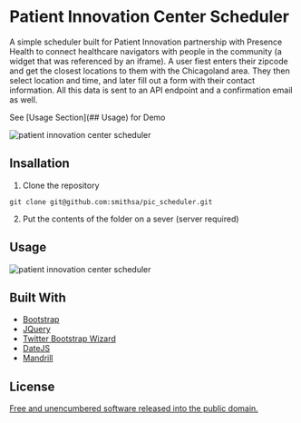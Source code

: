 # Patient Innovation Center Scheduler
A simple scheduler built for Patient Innovation partnership with Presence Health to connect healthcare navigators with people in the community (a widget that was referenced by an iframe). A user fiest enters their zipcode and get the closest locations to them with the Chicagoland area. They then select location and time, and later fill out a form with their contact information. All this data is sent to an API endpoint and a confirmation email as well.

See [Usage Section](## Usage) for Demo

![patient innovation center scheduler](https://user-images.githubusercontent.com/1827606/46248558-56229e00-c3e0-11e8-8266-02860938d8dc.png)

## Insallation
1. Clone the repository
```
git clone git@github.com:smithsa/pic_scheduler.git
```

2. Put the contents of the folder on a sever (server required)

## Usage

![patient innovation center scheduler](https://user-images.githubusercontent.com/1827606/46248573-7d796b00-c3e0-11e8-8873-c54557b3391e.gif)

## Built With
*	[Bootstrap](http://getbootstrap.com/)
*	[JQuery](https://jquery.com/)
*	[Twitter Bootstrap Wizard](http://vinceg.github.io/twitter-bootstrap-wizard/)
*	[DateJS](http://www.datejs.com/)
*	[Mandrill](https://www.mandrill.com/)

## License
[Free and unencumbered software released into the public domain.](http://unlicense.org/UNLICENSE)
